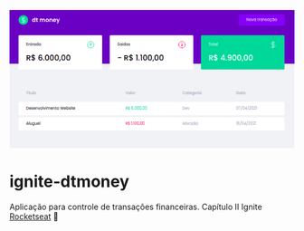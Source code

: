 ![Thumbnail](./public/thumbnail.png)

# ignite-dtmoney
Aplicação para controle de transações financeiras. Capítulo II Ignite [Rocketseat](https://rocketseat.com.br/) :rocket:
